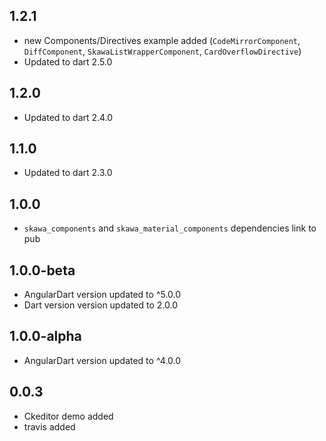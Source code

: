 ## 1.2.1

- new Components/Directives example added (`CodeMirrorComponent`, `DiffComponent`, `SkawaListWrapperComponent`, `CardOverflowDirective`)
- Updated to dart 2.5.0

## 1.2.0

- Updated to dart 2.4.0 

## 1.1.0

- Updated to dart 2.3.0 

## 1.0.0

- `skawa_components` and `skawa_material_components` dependencies link to pub 

## 1.0.0-beta

- AngularDart version updated to ^5.0.0
- Dart version  version updated to 2.0.0

## 1.0.0-alpha

- AngularDart version updated to ^4.0.0

## 0.0.3

- Ckeditor demo added
- travis added
